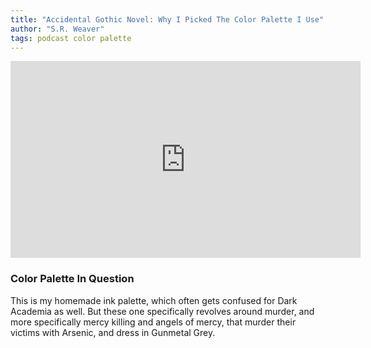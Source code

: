 ```yaml
---
title: "Accidental Gothic Novel: Why I Picked The Color Palette I Use"
author: "S.R. Weaver"
tags: podcast color palette
---
```

<iframe title="Why I Picked The Color Palette I Used" src="https://video.ploud.jp/videos/embed/8ab03615-f4bf-48e2-90aa-aa3a738dfc93" allowfullscreen="" sandbox="allow-same-origin allow-scripts allow-popups" width="560" height="315" frameborder="0"></iframe>

### Color Palette In Question
This is my homemade ink palette, which often gets confused for Dark Academia as well. But these one specifically revolves around murder, and more specifically mercy killing and angels of mercy, that murder their victims with Arsenic, and dress in Gunmetal Grey.

